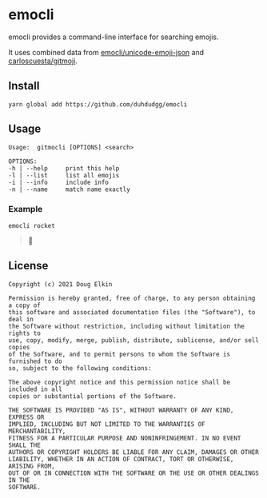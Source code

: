 # emocli

emocli provides a command-line interface for searching emojis.

It uses combined data from [emocli/unicode-emoji-json](https://github.com/emocli/unicode-emoji-json) and [carloscuesta/gitmoji](https://github.com/carloscuesta/gitmoji).

## Install

`yarn global add https://github.com/duhdudgg/emocli`

## Usage

```text
Usage:	gitmocli [OPTIONS] <search>

OPTIONS:
-h | --help 	print this help
-l | --list 	list all emojis
-i | --info 	include info
-n | --name 	match name exactly
```

### Example

`emocli rocket`

> 🚀

## License

```
Copyright (c) 2021 Doug Elkin

Permission is hereby granted, free of charge, to any person obtaining a copy of
this software and associated documentation files (the "Software"), to deal in
the Software without restriction, including without limitation the rights to
use, copy, modify, merge, publish, distribute, sublicense, and/or sell copies
of the Software, and to permit persons to whom the Software is furnished to do
so, subject to the following conditions:

The above copyright notice and this permission notice shall be included in all
copies or substantial portions of the Software.

THE SOFTWARE IS PROVIDED "AS IS", WITHOUT WARRANTY OF ANY KIND, EXPRESS OR
IMPLIED, INCLUDING BUT NOT LIMITED TO THE WARRANTIES OF MERCHANTABILITY,
FITNESS FOR A PARTICULAR PURPOSE AND NONINFRINGEMENT. IN NO EVENT SHALL THE
AUTHORS OR COPYRIGHT HOLDERS BE LIABLE FOR ANY CLAIM, DAMAGES OR OTHER
LIABILITY, WHETHER IN AN ACTION OF CONTRACT, TORT OR OTHERWISE, ARISING FROM,
OUT OF OR IN CONNECTION WITH THE SOFTWARE OR THE USE OR OTHER DEALINGS IN THE
SOFTWARE.
```
